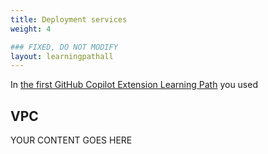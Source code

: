```yaml
---
title: Deployment services
weight: 4

### FIXED, DO NOT MODIFY
layout: learningpathall
---
```


In [the first GitHub Copilot Extension Learning Path]() you used 

## VPC
YOUR CONTENT GOES HERE